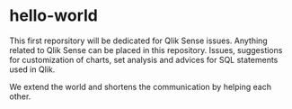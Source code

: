# hello-world
This first reporsitory will be dedicated for Qlik Sense issues. 
Anything related to Qlik Sense can be placed in this repository.
Issues, suggestions for customization of charts, set analysis and advices for SQL statements used in Qlik.

We extend the world and shortens the communication by helping each other.
